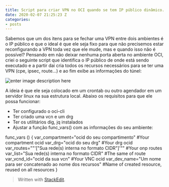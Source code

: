 ```yaml
---
title: Script para criar VPN no OCI quando se tem IP público dinâmico.
date: 2020-02-07 21:25:23 Z
categories:
- posts
---
```




Sabemos que um dos itens para se fechar uma VPN entre dois ambientes é o IP público e que o ideal é que ele seja fixo para que não precisemos estar reconfigurando a VPN toda vez que ele mude, mas e quando isso não é possível?
Pensando em não deixar nenhuma porta aberta no ambiente OCI, criei o seguinte script que identifica o IP público de onde está sendo executado e a partir dai cria todos os recursos necessários para se ter uma VPN (cpe, ipsec, route...) e ao fim exibe as informações do túnel:

![enter image description here](https://i.imgur.com/K3t6c90.png)

A ideia é que ele seja colocado em um crontab ou outro agendador em um servidor linux na sua estrutura local.
Abaixo os requisitos para que ele possa funcionar:

 - Ter configurado o oci-cli 
 - Ter criado uma vcn e um drg
 - Ter os utilitários dig, jq instalados
 - Ajustar a função func_vars() com as informações do seu ambiente:

 

 
  func_vars () {
                    var_compartment="ocid do seu compartimento" #Your compartment ocid
        var_drg="ocid do seu drg" #Your drg ocid
        var_routes=""'["Sua rede(s) interna no formato CIDR"]'"" #Your onp routes
        var_list="Sua rede(s) interna no formato CIDR" #The same of route
        var_vcnd_id="ocid da sua vcn" #Your VNC ocid
        var_dev_name="Um nome para ser concatenado ao nome dos recursos" #Name of created resource, reused on all resources
                   }


<script charset="UTF-8" src="https://gist-it.appspot.com/github.com/adrianotanaka/scripts/blob/master/oci/vpn-dynamic-ip.sh?footer=minimal"></script>

> Written with [StackEdit](https://stackedit.io/).
